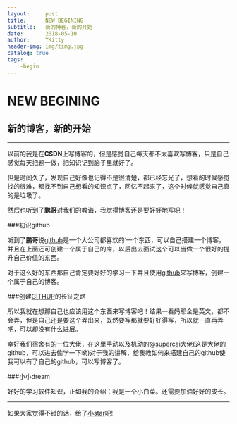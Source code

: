 ```yaml
---
layout:     post
title:      NEW BEGINING
subtitle:   新的博客，新的开始
date:       2018-05-10
author:     YKitty
header-img: img/timg.jpg
catalog: true
tags:
    -begin
---
```


# NEW BEGINING

## 新的博客，新的开始

----

以前的我是在**CSDN**上写博客的，但是感觉自己每天都不太喜欢写博客，只是自己感觉每天把题一做，把知识记到脑子里就好了。



但是时间久了，发现自己好像也记得不是很清楚，都已经忘光了，想看的时候感觉找的很难，都找不到自己想看的知识点了，回忆不起来了，这个时候就感觉自己真的是垃圾了。



然后也听到了**鹏哥**对我们的教诲，我觉得博客还是要好好地写吧！

###初识github

听到了**鹏哥**说[github](https://github.com/)是一个大公司都喜欢的‘一个东西，可以自己搭建一个博客，并且在上面还可创建一个属于自己的库，以后出去面试这个可以当做一个很好的提升自己价值的东西。



对于这么好的东西那自己肯定要好好的学习一下并且使用[github](https://github.com/)来写博客，创建一个属于自己的博客。

###创建[GITHUP](https://github.com/)的长征之路

所以我就在想那自己也应该用这个东西来写博客吧！结果一看妈耶全是英文，都不会弄，但是自己还是要这个弄出来，既然要写那就要好好得写，所以就一直再弄吧，可以却没有什么进展。



幸好我们宿舍有的一位大佬，在这里手动以及机动的@[supercai](http://supercai.top)大佬(这是大佬的github，可以进去偷学一下呦)对于我的讲解，给我教如何来搭建自己的github使我可以有了自己的github，可以写博客了。

###小小dream

好好的学习软件知识，正如我的介绍：我是一个小白菜。还需要加油好好的成长。



---



如果大家觉得不错的话，给了[小star](https://github.com/YKitty)吧!









